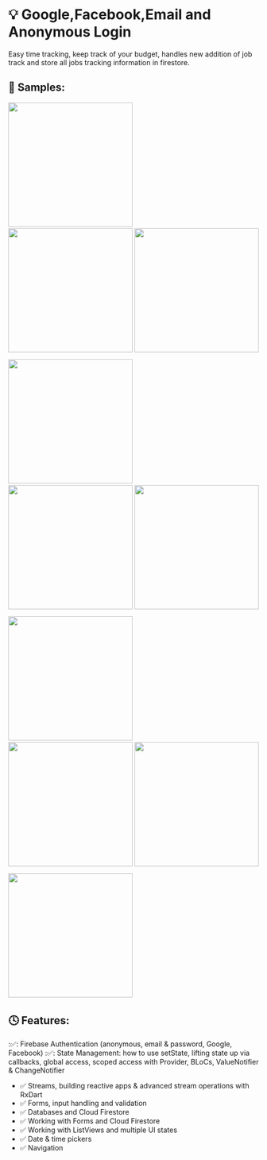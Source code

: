 # 💡 Google,Facebook,Email and Anonymous Login

Easy time tracking, keep track of your budget, handles new addition of job track and store all jobs 
tracking information in firestore.

## 👀 Samples:

<img src="mockups/1.jpg" width="250"> &nbsp;&nbsp;&nbsp;&nbsp; <img src="mockups/2.jpg" width="250" style="float:right"> &nbsp;&nbsp;&nbsp;&nbsp; &nbsp;&nbsp;&nbsp;&nbsp; <img src="mockups/3.jpg" width="250">

<img src="mockups/4.jpg" width="250"> &nbsp;&nbsp;&nbsp;&nbsp; <img src="mockups/5.jpg" width="250" style="float:right"> &nbsp;&nbsp;&nbsp;&nbsp; &nbsp;&nbsp;&nbsp;&nbsp; <img src="mockups/6.jpg" width="250">

<img src="mockups/8.jpg" width="250"> &nbsp;&nbsp;&nbsp;&nbsp; <img src="mockups/9.jpg" width="250" style="float:right"> &nbsp;&nbsp;&nbsp;&nbsp; &nbsp;&nbsp;&nbsp;&nbsp; <img src="mockups/7.jpg" width="250">

<img src="mockups/10.jpg" width="250"> &nbsp;&nbsp;&nbsp;&nbsp; 

## 🕓 Features:

:✅: Firebase Authentication (anonymous, email & password, Google, Facebook)
:✅: State Management: how to use setState, lifting state up via callbacks, global access, scoped access    with Provider, BLoCs, ValueNotifier & ChangeNotifier
- ✅ Streams, building reactive apps & advanced stream operations with RxDart
- ✅ Forms, input handling and validation
- ✅ Databases and Cloud Firestore
- ✅ Working with Forms and Cloud Firestore
- ✅ Working with ListViews and multiple UI states
- ✅ Date & time pickers
- ✅ Navigation





